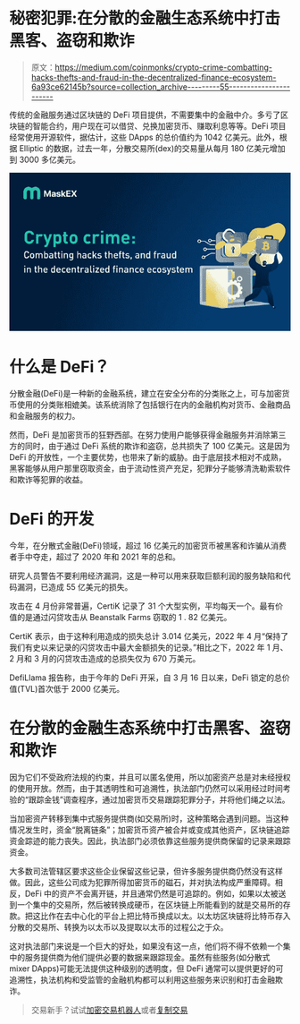 # 秘密犯罪:在分散的金融生态系统中打击黑客、盗窃和欺诈

> 原文：<https://medium.com/coinmonks/crypto-crime-combatting-hacks-thefts-and-fraud-in-the-decentralized-finance-ecosystem-6a93ce62145b?source=collection_archive---------55----------------------->

传统的金融服务通过区块链的 DeFi 项目提供，不需要集中的金融中介。多亏了区块链的智能合约，用户现在可以借贷、兑换加密货币、赚取利息等等。DeFi 项目经常使用开源软件，据估计，这些 DApps 的总价值约为 1042 亿美元。此外，根据 Elliptic 的数据，过去一年，分散交易所(dex)的交易量从每月 180 亿美元增加到 3000 多亿美元。

![](img/c2923cb47edd303cba07efd6f20ec294.png)

# 什么是 DeFi？

分散金融(DeFi)是一种新的金融系统，建立在安全分布的分类账之上，可与加密货币使用的分类账相媲美。该系统消除了包括银行在内的金融机构对货币、金融商品和金融服务的权力。

然而，DeFi 是加密货币的狂野西部。在努力使用户能够获得金融服务并消除第三方的同时，由于通过 DeFi 系统的欺诈和盗窃，总共损失了 100 亿美元。这是因为 DeFi 的开放性，一个主要优势，也带来了新的威胁。由于底层技术相对不成熟，黑客能够从用户那里窃取资金，由于流动性资产充足，犯罪分子能够清洗勒索软件和欺诈等犯罪的收益。

# DeFi 的开发

今年，在分散式金融(DeFi)领域，超过 16 亿美元的加密货币被黑客和诈骗从消费者手中夺走，超过了 2020 年和 2021 年的总和。

研究人员警告不要利用经济漏洞，这是一种可以用来获取巨额利润的服务缺陷和代码漏洞，已造成 55 亿美元的损失。

攻击在 4 月份非常普遍，CertiK 记录了 31 个大型实例，平均每天一个。最有价值的是通过闪贷攻击从 Beanstalk Farms 窃取的 1 . 82 亿美元。

CertiK 表示，由于这种利用造成的损失总计 3.014 亿美元，2022 年 4 月“保持了我们有史以来记录的闪贷攻击中最大金额损失的记录。”相比之下，2022 年 1 月、2 月和 3 月的闪贷攻击造成的总损失仅为 670 万美元。

DefiLlama 报告称，由于今年的 DeFi 开采，自 3 月 16 日以来，DeFi 锁定的总价值(TVL)首次低于 2000 亿美元。

# 在分散的金融生态系统中打击黑客、盗窃和欺诈

因为它们不受政府法规的约束，并且可以匿名使用，所以加密资产总是对未经授权的使用开放。然而，由于其透明性和可追溯性，执法部门仍然可以采用经过时间考验的“跟踪金钱”调查程序，通过加密货币交易跟踪犯罪分子，并将他们绳之以法。

当加密资产转移到集中式服务提供商(如交易所)时，这种策略会遇到问题。当这种情况发生时，资金“脱离链条”；加密货币资产被合并或变成其他资产，区块链追踪资金踪迹的能力丧失。因此，执法部门必须依靠这些服务提供商保留的记录来跟踪资金。

大多数司法管辖区要求这些企业保留这些记录，但许多服务提供商仍然没有这样做。因此，这些公司成为犯罪所得加密货币的磁石，并对执法构成严重障碍。相反，DeFi 中的资产不会离开链，并且通常仍然是可追踪的。例如，如果以太被送到一个集中的交易所，然后被转换成硬币，在区块链上所能看到的就是交易所的存款。把这比作在去中心化的平台上把比特币换成以太。以太坊区块链将比特币存入分散的交易所、转换为以太币以及提取以太币的过程公之于众。

这对执法部门来说是一个巨大的好处，如果没有这一点，他们将不得不依赖一个集中的服务提供商为他们提供必要的数据来跟踪现金。虽然有些服务(如分散式 mixer DApps)可能无法提供这种级别的透明度，但 DeFi 通常可以提供更好的可追溯性，执法机构和受监管的金融机构都可以利用这些服务来识别和打击金融欺诈。

> 交易新手？试试[加密交易机器人](/coinmonks/crypto-trading-bot-c2ffce8acb2a)或者[复制交易](/coinmonks/top-10-crypto-copy-trading-platforms-for-beginners-d0c37c7d698c)
